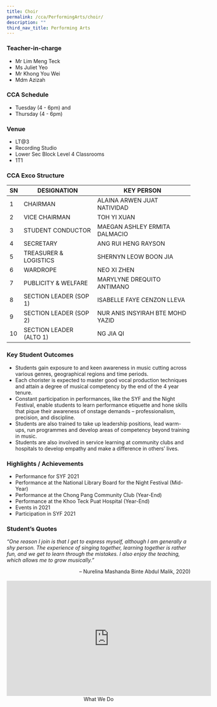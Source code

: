 ```yaml
---
title: Choir
permalink: /cca/PerformingArts/choir/
description: ""
third_nav_title: Performing Arts
---
```

### Teacher-in-charge
* Mr Lim Meng Teck
* Ms Juliet Yeo
* Mr Khong You Wei 
* Mdm Azizah

### CCA Schedule
* Tuesday (4 - 6pm) and
* Thursday (4 - 6pm)

### Venue
* LT@3
* Recording Studio
* Lower Sec Block Level 4 Classrooms
* 1T1

### CCA Exco Structure


| SN | DESIGNATION | KEY PERSON |
| -------- | -------- | -------- |
| 1     | CHAIRMAN     | ALAINA ARWEN JUAT NATIVIDAD     |
| 2     | VICE CHAIRMAN     | TOH YI XUAN     |
| 3     | STUDENT CONDUCTOR     | MAEGAN ASHLEY ERMITA DALMACIO     |
| 4    | SECRETARY     | ANG RUI HENG RAYSON   |
| 5     | TREASURER & LOGISTICS     | SHERNYN LEOW BOON JIA     |
| 6    | WARDROPE     | NEO XI ZHEN     |
| 7    | PUBLICITY & WELFARE     | 	MARYLYNE DREQUITO ANTIMANO     |
| 8    | SECTION LEADER (SOP 1)     | ISABELLE FAYE CENZON LLEVA     |
| 9    | SECTION LEADER (SOP 2)     | 	NUR ANIS INSYIRAH BTE MOHD YAZID     |
| 10    | SECTION LEADER (ALTO 1)     | NG JIA QI     |

### Key Student Outcomes

* Students gain exposure to and keen awareness in music cutting across various genres, geographical regions and time periods.
* Each chorister is expected to master good vocal production techniques and attain a degree of musical competency by the end of the 4 year tenure.
* Constant participation in performances, like the SYF and the Night Festival, enable students to learn performance etiquette and hone skills that pique their awareness of onstage demands – professionalism, precision, and discipline.
* Students are also trained to take up leadership positions, lead warm-ups, run programmes and develop areas of competency beyond training in music.
* Students are also involved in service learning at community clubs and hospitals to develop empathy and make a difference in others’ lives.

### Highlights / Achievements

* Performance for SYF 2021
* Performance at the National Library Board for the Night Festival (Mid-Year)
* Performance at the Chong Pang Community Club (Year-End)
* Performance at the Khoo Teck Puat Hospital (Year-End)
* Events in 2021
* Participation in SYF 2021

### Student’s Quotes

*“One reason I join is that I get to express myself, although I am generally a shy person. The experience of singing together, learning together is rather fun, and we get to learn through the mistakes. I also enjoy the teaching, which allows me to grow musically.”*

<div style="text-align:right;">– Nurelina Mashanda Binte Abdul Malik, 2020)</div>


<br>

<iframe width="560" height="315" src="https://www.youtube.com/embed/VNNvCxgetwc" title="YouTube video player" frameborder="0" allow="accelerometer; autoplay; clipboard-write; encrypted-media; gyroscope; picture-in-picture; web-share" allowfullscreen></iframe><br>

<div style="text-align:center"> What We Do</div>